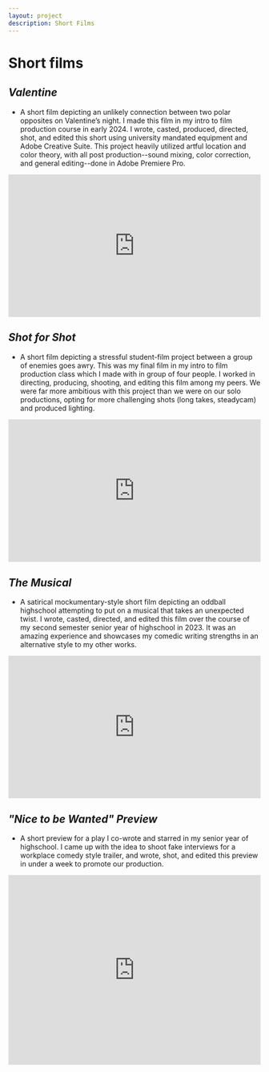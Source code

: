 ```yaml
---
layout: project
description: Short Films
---
```


# **Short films**

## _Valentine_ 
- A short film depicting an unlikely connection between two polar opposites on Valentine’s night. I made this film in my intro to film production course in early 2024. I wrote, casted, produced, directed, shot, and edited this short using university mandated equipment and Adobe Creative Suite. This project heavily utilized artful location and color theory, with all post production--sound mixing, color correction, and general editing--done in Adobe Premiere Pro.

<div style="padding:56.25% 0 0 0;position:relative;"><iframe src="https://player.vimeo.com/video/1016843346?h=223e0d61e1&amp;badge=0&amp;autopause=0&amp;player_id=0&amp;app_id=58479" frameborder="0" allow="autoplay; fullscreen; picture-in-picture; clipboard-write" style="position:absolute;top:0;left:0;width:100%;height:100%;" title="VALENTINES | Short film"></iframe></div><script src="https://player.vimeo.com/api/player.js"></script>

## _Shot for Shot_
- A short film depicting a stressful student-film project between a group of enemies goes awry. This was my final film in my intro to film production class which I made with in group of four people. I worked in directing, producing, shooting, and editing this film among my peers. We were far more ambitious with this project than we were on our solo productions, opting for more challenging shots (long takes, steadycam) and produced lighting.

<div style="padding:56.25% 0 0 0;position:relative;"><iframe src="https://player.vimeo.com/video/1016844950?h=fd9abc29d3&amp;badge=0&amp;autopause=0&amp;player_id=0&amp;app_id=58479" frameborder="0" allow="autoplay; fullscreen; picture-in-picture; clipboard-write" style="position:absolute;top:0;left:0;width:100%;height:100%;" title="SHOT FOR SHOT | Short Film"></iframe></div><script src="https://player.vimeo.com/api/player.js"></script>

## _The Musical_
- A satirical mockumentary-style short film depicting an oddball highschool attempting to put on a musical that takes an unexpected twist. I wrote, casted, directed, and edited this film over the course of my second semester senior year of highschool in 2023. It was an amazing experience and showcases my comedic writing strengths in an alternative style to my other works.

<div style="padding:56.25% 0 0 0;position:relative;"><iframe src="https://player.vimeo.com/video/1019643456?h=4e76eced8a&amp;badge=0&amp;autopause=0&amp;player_id=0&amp;app_id=58479" frameborder="0" allow="autoplay; fullscreen; picture-in-picture; clipboard-write" style="position:absolute;top:0;left:0;width:100%;height:100%;" title="The Musical | Student Film"></iframe></div><script src="https://player.vimeo.com/api/player.js"></script>

## _"Nice to be Wanted" Preview_
- A short preview for a play I co-wrote and starred in my senior year of highschool. I came up with the idea to shoot fake interviews for a workplace comedy style trailer, and wrote, shot, and edited this preview in under a week to promote our production. 

<div style="padding:75% 0 0 0;position:relative;"><iframe src="https://player.vimeo.com/video/1019646403?badge=0&amp;autopause=0&amp;player_id=0&amp;app_id=58479" frameborder="0" allow="autoplay; fullscreen; picture-in-picture; clipboard-write" style="position:absolute;top:0;left:0;width:100%;height:100%;" title="&quot;Nice to be Wanted&quot; Trailer 2023"></iframe></div><script src="https://player.vimeo.com/api/player.js"></script>
